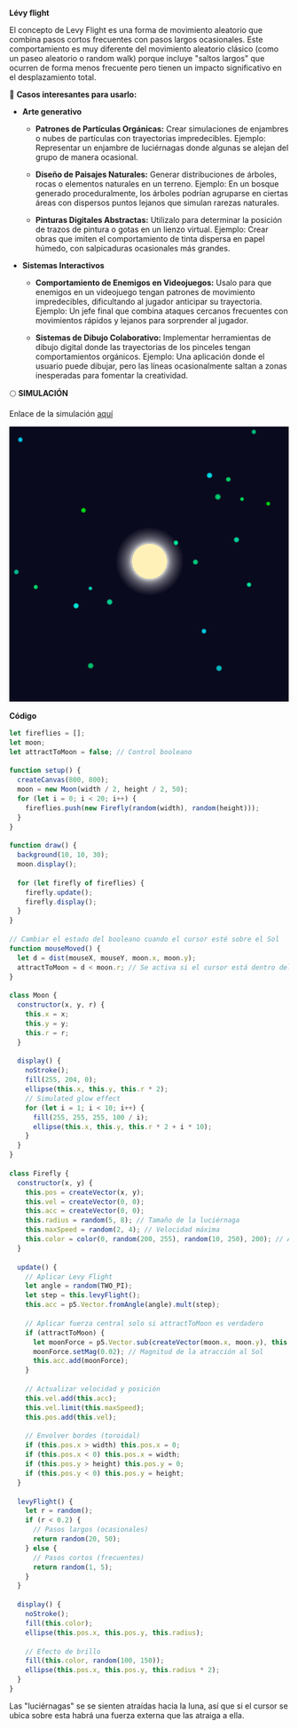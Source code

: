 **Lévy flight**
 
El concepto de Levy Flight es una forma de movimiento aleatorio que combina pasos cortos frecuentes con pasos largos ocasionales. Este comportamiento es muy diferente del movimiento aleatorio 
clásico (como un paseo aleatorio o random walk) porque incluye "saltos largos" que ocurren de forma menos frecuente pero tienen un impacto significativo en el desplazamiento total.

🫧 **Casos interesantes para usarlo:**

* **Arte generativo**
  
  * **Patrones de Partículas Orgánicas:** Crear simulaciones de enjambres o nubes de partículas con trayectorias impredecibles.
    Ejemplo: Representar un enjambre de luciérnagas donde algunas se alejan del grupo de manera ocasional.

  * **Diseño de Paisajes Naturales:** Generar distribuciones de árboles, rocas o elementos naturales en un terreno.
    Ejemplo: En un bosque generado proceduralmente, los árboles podrían agruparse en ciertas áreas con dispersos puntos lejanos que simulan rarezas naturales.

  * **Pinturas Digitales Abstractas:** Utilizalo para determinar la posición de trazos de pintura o gotas en un lienzo virtual.
    Ejemplo: Crear obras que imiten el comportamiento de tinta dispersa en papel húmedo, con salpicaduras ocasionales más grandes.

* **Sistemas Interactivos**

  * **Comportamiento de Enemigos en Videojuegos:** Usalo para que enemigos en un videojuego tengan patrones de movimiento impredecibles, dificultando al jugador anticipar su trayectoria.
    Ejemplo: Un jefe final que combina ataques cercanos frecuentes con movimientos rápidos y lejanos para sorprender al jugador.
  
  * **Sistemas de Dibujo Colaborativo:** Implementar herramientas de dibujo digital donde las trayectorias de los pinceles tengan comportamientos orgánicos.
  Ejemplo: Una aplicación donde el usuario puede dibujar, pero las líneas ocasionalmente saltan a zonas inesperadas para fomentar la creatividad.

🌕 **SIMULACIÓN**

Enlace de la simulación [aquí](https://editor.p5js.org/WatermelonSuggar/sketches/AchtyHHaY)

![Actividad6](../../../../assets/actividad6_levyflight.png)

**Código**
```js
let fireflies = [];
let moon;
let attractToMoon = false; // Control booleano

function setup() {
  createCanvas(800, 800);
  moon = new Moon(width / 2, height / 2, 50);
  for (let i = 0; i < 20; i++) {
    fireflies.push(new Firefly(random(width), random(height)));
  }
}

function draw() {
  background(10, 10, 30);
  moon.display();

  for (let firefly of fireflies) {
    firefly.update();
    firefly.display();
  }
}

// Cambiar el estado del booleano cuando el cursor esté sobre el Sol
function mouseMoved() {
  let d = dist(mouseX, mouseY, moon.x, moon.y);
  attractToMoon = d < moon.r; // Se activa si el cursor está dentro del radio del Sol
}

class Moon {
  constructor(x, y, r) {
    this.x = x;
    this.y = y;
    this.r = r;
  }

  display() {
    noStroke();
    fill(255, 204, 0);
    ellipse(this.x, this.y, this.r * 2);
    // Simulated glow effect
    for (let i = 1; i < 10; i++) {
      fill(255, 255, 255, 100 / i);
      ellipse(this.x, this.y, this.r * 2 + i * 10);
    }
  }
}

class Firefly {
  constructor(x, y) {
    this.pos = createVector(x, y);
    this.vel = createVector(0, 0);
    this.acc = createVector(0, 0);
    this.radius = random(5, 8); // Tamaño de la luciérnaga
    this.maxSpeed = random(2, 4); // Velocidad máxima
    this.color = color(0, random(200, 255), random(10, 250), 200); // Amarillo verdoso
  }

  update() {
    // Aplicar Levy Flight
    let angle = random(TWO_PI);
    let step = this.levyFlight();
    this.acc = p5.Vector.fromAngle(angle).mult(step);

    // Aplicar fuerza central solo si attractToMoon es verdadero
    if (attractToMoon) {
      let moonForce = p5.Vector.sub(createVector(moon.x, moon.y), this.pos);
      moonForce.setMag(0.02); // Magnitud de la atracción al Sol
      this.acc.add(moonForce);
    }

    // Actualizar velocidad y posición
    this.vel.add(this.acc);
    this.vel.limit(this.maxSpeed);
    this.pos.add(this.vel);

    // Envolver bordes (toroidal)
    if (this.pos.x > width) this.pos.x = 0;
    if (this.pos.x < 0) this.pos.x = width;
    if (this.pos.y > height) this.pos.y = 0;
    if (this.pos.y < 0) this.pos.y = height;
  }

  levyFlight() {
    let r = random();
    if (r < 0.2) {
      // Pasos largos (ocasionales)
      return random(20, 50);
    } else {
      // Pasos cortos (frecuentes)
      return random(1, 5);
    }
  }

  display() {
    noStroke();
    fill(this.color);
    ellipse(this.pos.x, this.pos.y, this.radius);

    // Efecto de brillo
    fill(this.color, random(100, 150));
    ellipse(this.pos.x, this.pos.y, this.radius * 2);
  }
}

```
Las "luciérnagas" se se sienten atraídas hacia la luna, así que si el cursor se ubica sobre esta habrá una fuerza externa que las atraiga a ella.
